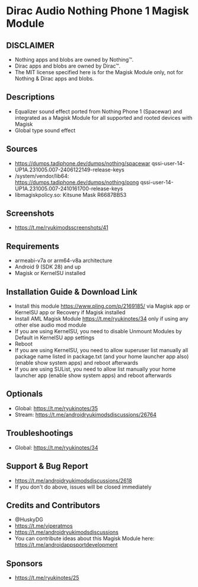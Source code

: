# Dirac Audio Nothing Phone 1 Magisk Module

## DISCLAIMER
- Nothing apps and blobs are owned by Nothing™.
- Dirac apps and blobs are owned by Dirac™.
- The MIT license specified here is for the Magisk Module only, not for Nothing & Dirac apps and blobs.

## Descriptions
- Equalizer sound effect ported from Nothing Phone 1 (Spacewar) and integrated as a Magisk Module for all supported and rooted devices with Magisk
- Global type sound effect

## Sources
- https://dumps.tadiphone.dev/dumps/nothing/spacewar qssi-user-14-UP1A.231005.007-2406122149-release-keys
- /system/vendor/lib64: https://dumps.tadiphone.dev/dumps/nothing/pong qssi-user-14-UP1A.231005.007-2410161700-release-keys
- libmagiskpolicy.so: Kitsune Mask R6687BB53

## Screenshots
- https://t.me/ryukimodsscreenshots/41

## Requirements
- armeabi-v7a or arm64-v8a architecture
- Android 9 (SDK 28) and up
- Magisk or KernelSU installed

## Installation Guide & Download Link
- Install this module https://www.pling.com/p/2169185/ via Magisk app or KernelSU app or Recovery if Magisk installed
- Install AML Magisk Module https://t.me/ryukinotes/34 only if using any other else audio mod module
- If you are using KernelSU, you need to disable Unmount Modules by Default in KernelSU app settings
- Reboot
- If you are using KernelSU, you need to allow superuser list manually all package name listed in package.txt (and your home launcher app also) (enable show system apps) and reboot afterwards
- If you are using SUList, you need to allow list manually your home launcher app (enable show system apps) and reboot afterwards

## Optionals
- Global: https://t.me/ryukinotes/35
- Stream: https://t.me/androidryukimodsdiscussions/26764

## Troubleshootings
- Global: https://t.me/ryukinotes/34

## Support & Bug Report
- https://t.me/androidryukimodsdiscussions/2618
- If you don't do above, issues will be closed immediately

## Credits and Contributors
- @HuskyDG
- https://t.me/viperatmos
- https://t.me/androidryukimodsdiscussions
- You can contribute ideas about this Magisk Module here: https://t.me/androidappsportdevelopment

## Sponsors
- https://t.me/ryukinotes/25


